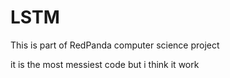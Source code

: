 # LSTM
This is part of RedPanda computer science project

it is the most messiest code but i think it work
